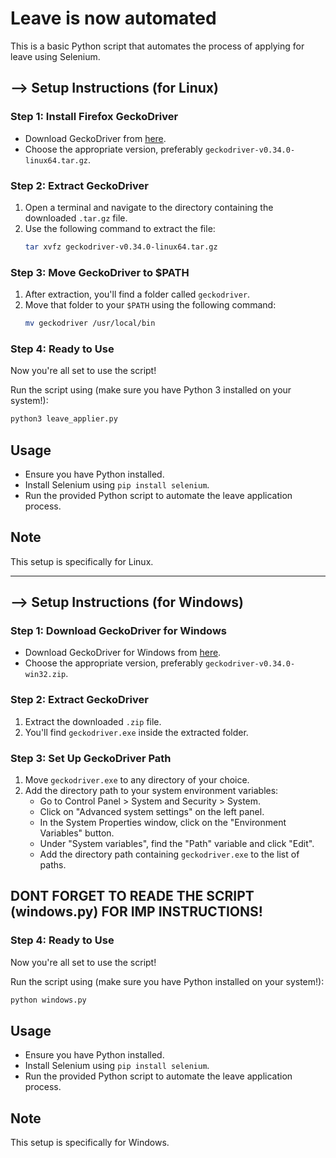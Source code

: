 # Leave is now automated

This is a basic Python script that automates the process of applying for leave using Selenium.

## --> Setup Instructions (for Linux)

### Step 1: Install Firefox GeckoDriver
- Download GeckoDriver from [here](https://github.com/mozilla/geckodriver/releases).
- Choose the appropriate version, preferably `geckodriver-v0.34.0-linux64.tar.gz`.

### Step 2: Extract GeckoDriver
1. Open a terminal and navigate to the directory containing the downloaded `.tar.gz` file.
2. Use the following command to extract the file:
    ```bash
    tar xvfz geckodriver-v0.34.0-linux64.tar.gz
    ```

### Step 3: Move GeckoDriver to $PATH
1. After extraction, you'll find a folder called `geckodriver`.
2. Move that folder to your `$PATH` using the following command:
    ```bash
    mv geckodriver /usr/local/bin
    ```

### Step 4: Ready to Use
Now you're all set to use the script! 

Run the script using (make sure you have Python 3 installed on your system!):

```bash
python3 leave_applier.py
```

## Usage
- Ensure you have Python installed.
- Install Selenium using `pip install selenium`.
- Run the provided Python script to automate the leave application process.

## Note
This setup is specifically for Linux. <br>

----------------------------------------------------------------------------------------------

## --> Setup Instructions (for Windows)

### Step 1: Download GeckoDriver for Windows
- Download GeckoDriver for Windows from [here](https://github.com/mozilla/geckodriver/releases).
- Choose the appropriate version, preferably `geckodriver-v0.34.0-win32.zip`.

### Step 2: Extract GeckoDriver
1. Extract the downloaded `.zip` file.
2. You'll find `geckodriver.exe` inside the extracted folder.

### Step 3: Set Up GeckoDriver Path
1. Move `geckodriver.exe` to any directory of your choice.
2. Add the directory path to your system environment variables:
    - Go to Control Panel > System and Security > System.
    - Click on "Advanced system settings" on the left panel.
    - In the System Properties window, click on the "Environment Variables" button.
    - Under "System variables", find the "Path" variable and click "Edit".
    - Add the directory path containing `geckodriver.exe` to the list of paths.
  
## DONT FORGET TO READE THE SCRIPT (windows.py) FOR IMP INSTRUCTIONS!

### Step 4: Ready to Use
Now you're all set to use the script!

Run the script using (make sure you have Python installed on your system!):

```bash
python windows.py
```
## Usage
- Ensure you have Python installed.
- Install Selenium using `pip install selenium`.
- Run the provided Python script to automate the leave application process.


## Note
This setup is specifically for Windows. 
